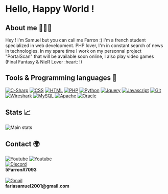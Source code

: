 <p align="center">
  <h1>Hello, Happy World !</h1>
</p>

<h2>About me 👨🏻‍🎓</h2>
Hey ! i'm Samuel but you can call me Farron :) i'm a french student specialized in web development. PHP lover, I'm in constant search of news in technologies. In my spare time I work on my personnal project "PortalScan" that will be available soon online, I also play video games (Final Fantasy & NieR Lover :heart: !)

<h2>Tools & Programming languages 🔧</h2>
<div>
  <a href="#"><img alt="C-Sharp" src="https://img.shields.io/badge/c%23-%23239120.svg?style=for-the-badge&logo=c-sharp&logoColor=white"/></a>
  <a href="#"><img alt="CSS" src="https://img.shields.io/badge/css3-%231572B6.svg?style=for-the-badge&logo=css3&logoColor=white"/></a>
  <a href="#"><img alt="HTML" src="https://img.shields.io/badge/html5-%23E34F26.svg?style=for-the-badge&logo=html5&logoColor=white"/></a>
  <a href="#"><img alt="PHP" src="https://img.shields.io/badge/php-%23777BB4.svg?style=for-the-badge&logo=php&logoColor=white"/></a>
  <a href="#"><img alt="Python" src="https://img.shields.io/badge/python-3670A0?style=for-the-badge&logo=python&logoColor=ffdd54"/></a>
  <a href="#"><img alt="Jquery" src="https://img.shields.io/badge/jquery-%230769AD.svg?style=for-the-badge&logo=jquery&logoColor=white"/></a>
  <a href="#"><img alt="Javascript" src="https://img.shields.io/badge/javascript-%23ED8B00?style=for-the-badge&logo=javascript&logoColor=white"/></a>
  <a href="#"><img alt="Git" src="https://img.shields.io/badge/git-%23F05033.svg?style=for-the-badge&logo=git&logoColor=white"/></a>
  <a href="#"><img alt="Wireshark" src="https://img.shields.io/badge/wireshark-004DB0?style=for-the-badge&logo=wireshark&logoColor=white"/></a>
  <a href="#"><img alt="MySQL" src="https://img.shields.io/badge/mysql-%2300f.svg?style=for-the-badge&logo=mysql&logoColor=white"/></a>
  <a href="#"><img alt="Apache" src="https://img.shields.io/badge/apache-%23D42029.svg?style=for-the-badge&logo=apache&logoColor=white"/></a>
  <a href="#"><img alt="Oracle" src="https://img.shields.io/badge/Oracle-F80000?style=for-the-badge&logo=oracle&logoColor=white"/></a>
</div>

<h2>Stats 📈</h2>

![Main stats](https://github-readme-stats.vercel.app/api?username=5Farron&show_icons=true&theme=tokyonight&include_all_commits=true)

<h2> Contact 🌍</h2>
<div>
  <a href="https://www.youtube.com/channel/UCa995CC0VEpdDhsBBBO0Lyg"><img alt="Youtube" src="https://img.shields.io/badge/youtube-%23EE4831.svg?&style=for-the-badge&   logo=youtube&logoColor=white"/></a>
  <a href="https://steamcommunity.com/profiles/76561198962856261/"><img alt="Youtube" src="https://img.shields.io/badge/steam-%23000000.svg?style=for-the-badge&         logo=steam&logoColor=white"/></a>
</div>
<div><a href="#"><img alt="Discord" src="https://img.shields.io/badge/discord-7289DA.svg?&style=for-the-badge&logo=discord&logoColor=white"/></a><br><b>5Farron#7093</b></div><br>
<div><a href="#"><img alt="Gmail" src="https://img.shields.io/badge/Gmail-D14836?style=for-the-badge&logo=gmail&logoColor=white"/></a><br><b>fariasamuel2001@gmail.com</b></div>
